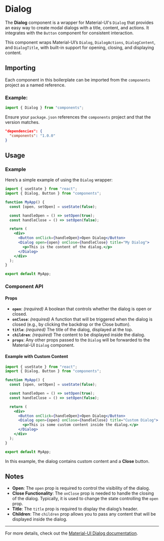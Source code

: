 # Dialog

The **Dialog** component is a wrapper for Material-UI's `Dialog` that provides an easy way to create modal dialogs with a title, content, and actions. It integrates with the `Button` component for consistent interaction.

This component wraps Material-UI’s `Dialog`, `DialogActions`, `DialogContent`, and `DialogTitle`, with built-in support for opening, closing, and displaying content.

## Importing

Each component in this boilerplate can be imported from the `components` project as a named reference.

### Example:

```jsx
import { Dialog } from "components";
```

Ensure your `package.json` references the `components` project and that the version matches.

```json
"dependencies": {
  "components": "1.0.0"
}
```

## Usage

### Example

Here’s a simple example of using the `Dialog` wrapper:

```jsx
import { useState } from "react";
import { Dialog, Button } from "components";

function MyApp() {
  const [open, setOpen] = useState(false);

  const handleOpen = () => setOpen(true);
  const handleClose = () => setOpen(false);

  return (
    <div>
      <Button onClick={handleOpen}>Open Dialog</Button>
      <Dialog open={open} onClose={handleClose} title="My Dialog">
        <p>This is the content of the dialog.</p>
      </Dialog>
    </div>
  );
}

export default MyApp;
```

### Component API

#### Props

- **`open`**: _(required)_ A boolean that controls whether the dialog is open or closed.
- **`onClose`**: _(required)_ A function that will be triggered when the dialog is closed (e.g., by clicking the backdrop or the Close button).
- **`title`**: _(required)_ The title of the dialog, displayed at the top.
- **`children`**: _(required)_ The content to be displayed inside the dialog.
- **`props`**: Any other props passed to the `Dialog` will be forwarded to the Material-UI `Dialog` component.

#### Example with Custom Content

```jsx
import { useState } from "react";
import { Dialog, Button } from "components";

function MyApp() {
  const [open, setOpen] = useState(false);

  const handleOpen = () => setOpen(true);
  const handleClose = () => setOpen(false);

  return (
    <div>
      <Button onClick={handleOpen}>Open Dialog</Button>
      <Dialog open={open} onClose={handleClose} title="Custom Dialog">
        <p>This is some custom content inside the dialog.</p>
      </Dialog>
    </div>
  );
}

export default MyApp;
```

In this example, the dialog contains custom content and a **Close** button.

## Notes

- **Open**: The `open` prop is required to control the visibility of the dialog.
- **Close Functionality**: The `onClose` prop is needed to handle the closing of the dialog. Typically, it is used to change the state controlling the `open` prop.
- **Title**: The `title` prop is required to display the dialog’s header.
- **Children**: The `children` prop allows you to pass any content that will be displayed inside the dialog.

---

For more details, check out the [Material-UI Dialog documentation](https://mui.com/material-ui/react-dialog/).

